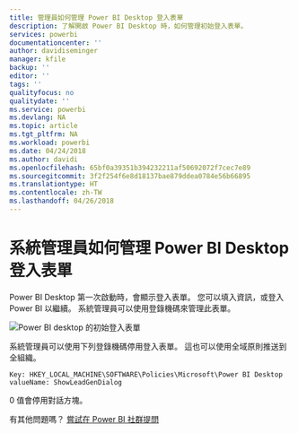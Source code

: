 ```yaml
---
title: 管理員如何管理 Power BI Desktop 登入表單
description: 了解開啟 Power BI Desktop 時，如何管理初始登入表單。
services: powerbi
documentationcenter: ''
author: davidiseminger
manager: kfile
backup: ''
editor: ''
tags: ''
qualityfocus: no
qualitydate: ''
ms.service: powerbi
ms.devlang: NA
ms.topic: article
ms.tgt_pltfrm: NA
ms.workload: powerbi
ms.date: 04/24/2018
ms.author: davidi
ms.openlocfilehash: 65bf0a39351b394232211af50692072f7cec7e89
ms.sourcegitcommit: 3f2f254f6e8d18137bae879ddea0784e56b66895
ms.translationtype: HT
ms.contentlocale: zh-TW
ms.lasthandoff: 04/26/2018
---
```

# <a name="how-administrators-can-manage-the-power-bi-desktop-sign-in-form"></a>系統管理員如何管理 Power BI Desktop 登入表單
Power BI Desktop 第一次啟動時，會顯示登入表單。 您可以填入資訊，或登入 Power BI 以繼續。 系統管理員可以使用登錄機碼來管理此表單。 

![Power BI desktop 的初始登入表單](media/desktop-admin-sign-in-form/sign-in-form.png)

系統管理員可以使用下列登錄機碼停用登入表單。 這也可以使用全域原則推送到全組織。

```
Key: HKEY_LOCAL_MACHINE\SOFTWARE\Policies\Microsoft\Power BI Desktop
valueName: ShowLeadGenDialog
```

0 值會停用對話方塊。

有其他問題嗎？ [嘗試在 Power BI 社群提問](http://community.powerbi.com/)

